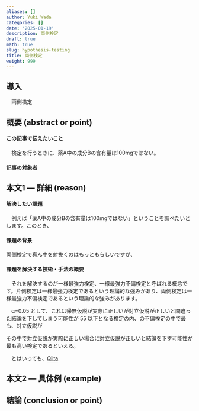 ```yaml
---
aliases: []
author: Yuki Wada
categories: []
date: '2025-01-19'
description: 両側検定
draft: true
math: true
slug: hypothesis-testing
title: 両側検定
weight: 999
---
```


## 導入

　両側検定

## 概要 (abstract or point)

#### この記事で伝えたいこと

　検定を行うときに、薬A中の成分Bの含有量は100mgではない。

#### 記事の対象者

## 本文1 ― 詳細 (reason)

#### 解決したい課題

　例えば「薬A中の成分Bの含有量は100mgではない」ということを調べたいとします。このとき、

#### 課題の背景

両側検定で真ん中を射抜くのはもっともらしいですが、

#### 課題を解決する技術・手法の概要

　それを解決するのが一様最強力検定、一様最強力不偏検定と呼ばれる概念です。片側検定は一様最強力検定であるという理論的な強みがあり、両側検定は一様最強力不偏検定であるという理論的な強みがあります。

　α=0.05 として、これは帰無仮説が実際に正しいが対立仮説が正しいと間違った結論を下してしまう可能性が 55 以下となる検定の内、の不偏検定の中で最も、対立仮説が

その中で対立仮説が実際に正しい場合に対立仮説が正しいと結論を下す可能性が最も高い検定であるといえる。

　とはいっても、[Qiita](http://localhost:1313/wiki/数理モデル/一様最強力不偏検定/)

## 本文2 ― 具体例 (example)

## 結論 (conclusion or point)
